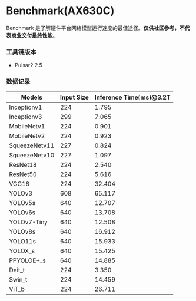 # Benchmark(AX630C)

Benchmark 是了解硬件平台网络模型运行速度的最佳途径。**仅供社区参考，不代表商业交付最终性能**。

### 工具链版本
- Pulsar2 2.5

### 数据记录

| Models         | Input Size | Inference Time(ms)@3.2T |
| -------------- | ---------- | ----------------------------- |
| Inceptionv1    | 224        | 1.795                         |
| Inceptionv3    | 299        | 7.065                         |
| MobileNetv1    | 224        | 0.901                         |
| MobileNetv2    | 224        | 0.923                         |
| SqueezeNetv11  | 227        | 0.824                         |
| SqueezeNetv10  | 227        | 1.097                         |
| ResNet18       | 224        | 2.540                         |
| ResNet50       | 224        | 5.616                         |
| VGG16          | 224        | 32.404                        |
| YOLOv3         | 608        | 65.117                        |
| YOLOv5s        | 640        | 12.707                        |
| YOLOv6s        | 640        | 13.708                        |
| YOLOv7-Tiny    | 640        | 12.508                        |
| YOLOv8s        | 640        | 16.912                        |
| YOLO11s        | 640        | 15.933                        |
| YOLOX_s        | 640        | 15.425                        |
| PPYOLOE+_s     | 640        | 14.885                        |
| Deit_t         | 224        | 3.350                         |
| Swin_t         | 224        | 14.459                        |
| ViT_b          | 224        | 26.711                        |
